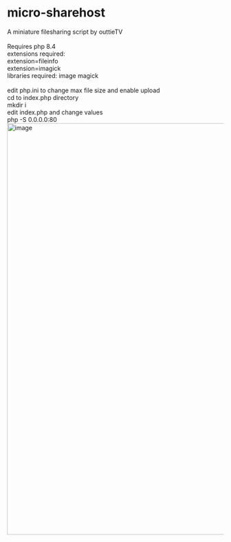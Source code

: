 # micro-sharehost
A miniature filesharing script by outtieTV<br />
<br />
Requires php 8.4<br />
extensions required:<br />
extension=fileinfo<br />
extension=imagick<br />
libraries required: image magick<br />
<br />
edit php.ini to change max file size and enable upload<br />
cd to index.php directory<br />
mkdir i<br />
edit index.php and change values<br />
php -S 0.0.0.0:80<br />
<img width="1917" height="956" alt="image" src="https://github.com/user-attachments/assets/e0241fc7-e01f-4b66-aadd-9d89fd2c3465" />
